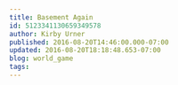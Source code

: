 ```yaml
---
title: Basement Again
id: 5123341130659349578
author: Kirby Urner
published: 2016-08-20T14:46:00.000-07:00
updated: 2016-08-20T18:18:48.653-07:00
blog: world_game
tags: 
---
```


